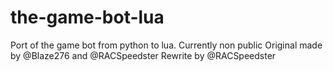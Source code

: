 # the-game-bot-lua
Port of the game bot from python to lua.
Currently non public
Original made by @Blaze276 and @RACSpeedster
Rewrite by @RACSpeedster
